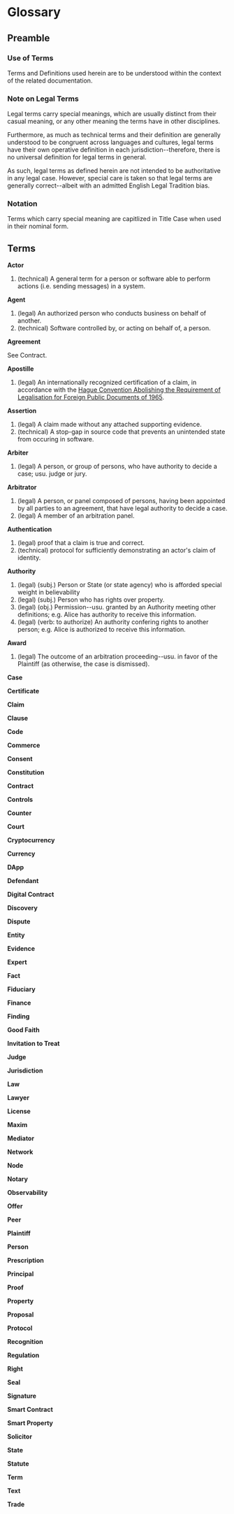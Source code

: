 # Glossary

## Preamble

### Use of Terms

Terms and Definitions used herein are to be understood within the context of the related documentation.

### Note on Legal Terms

Legal terms carry special meanings, which are usually distinct from their casual meaning, or any other meaning the terms have in other disciplines.

Furthermore, as much as technical terms and their definition are generally understood to be congruent across languages and cultures, legal terms have their own operative definition in each jurisdiction--therefore, there is no universal definition for legal terms in general.

As such, legal terms as defined herein are not intended to be authoritative in any legal case. However, special care is taken so that legal terms are generally correct--albeit with an admitted English Legal Tradition bias.

### Notation

Terms which carry special meaning are capitlized in Title Case when used in their nominal form.

## Terms

**Actor**

1. (technical) A general term for a person or software able to perform actions (i.e. sending messages) in a system.

**Agent**

1. (legal) An authorized person who conducts business on behalf of another.
1. (technical) Software controlled by, or acting on behalf of, a person.

**Agreement**

See Contract.

**Apostille**

1. (legal) An internationally recognized certification of a claim, in accordance with the [Hague Convention Abolishing the Requirement of Legalisation for Foreign Public Documents of 1965](https://en.wikipedia.org/wiki/Apostille_Convention).

**Assertion**

1. (legal) A claim made without any attached supporting evidence.
1. (technical) A stop-gap in source code that prevents an unintended state from occuring in software.

**Arbiter**

1. (legal) A person, or group of persons, who have authority to decide a case; usu. judge or jury.

**Arbitrator**

1. (legal) A person, or panel composed of persons, having been appointed by all parties to an agreement, that have legal authority to decide a case.
1. (legal) A member of an arbitration panel.

**Authentication**

1. (legal) proof that a claim is true and correct.
1. (technical) protocol for sufficiently demonstrating an actor's claim of identity.

**Authority**

1. (legal) (subj.) Person or State (or state agency) who is afforded special weight in believability
1. (legal) (subj.) Person who has rights over property.
1. (legal) (obj.) Permission--usu. granted by an Authority meeting other definitions; e.g. Alice has authority to receive this information.
1. (legal) (verb: to authorize) An authority confering rights to another person; e.g. Alice is authorized to receive this information.

**Award**

1. (legal) The outcome of an arbitration proceeding--usu. in favor of the Plaintiff (as otherwise, the case is dismissed).

**Case**

**Certificate**

**Claim**

**Clause**

**Code**

**Commerce**

**Consent**

**Constitution**

**Contract**

**Controls**

**Counter**

**Court**

**Cryptocurrency**

**Currency**

**DApp**

**Defendant**

**Digital Contract**

**Discovery**

**Dispute**

**Entity**

**Evidence**

**Expert**

**Fact**

**Fiduciary**

**Finance**

**Finding**

**Good Faith**

**Invitation to Treat**

**Judge**

**Jurisdiction**

**Law**

**Lawyer**

**License**

**Maxim**

**Mediator**

**Network**

**Node**

**Notary**

**Observability**

**Offer**

**Peer**

**Plaintiff**

**Person**

**Prescription**

**Principal**

**Proof**

**Property**

**Proposal**

**Protocol**

**Recognition**

**Regulation**

**Right**

**Seal**

**Signature**

**Smart Contract**

**Smart Property**

**Solicitor**

**State**

**Statute**

**Term**

**Text**

**Trade**

